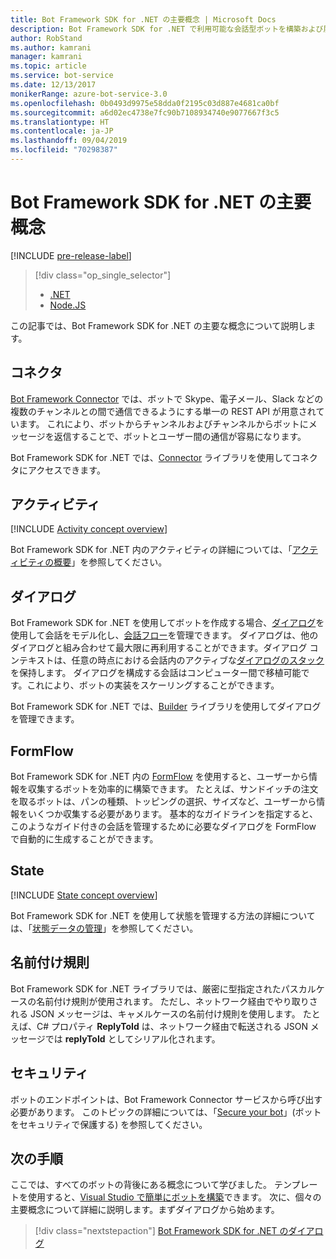 ```yaml
---
title: Bot Framework SDK for .NET の主要概念 | Microsoft Docs
description: Bot Framework SDK for .NET で利用可能な会話型ボットを構築および展開するための主要概念とツールについて説明します。
author: RobStand
ms.author: kamrani
manager: kamrani
ms.topic: article
ms.service: bot-service
ms.date: 12/13/2017
monikerRange: azure-bot-service-3.0
ms.openlocfilehash: 0b0493d9975e58dda0f2195c03d887e4681ca0bf
ms.sourcegitcommit: a6d02ec4738e7fc90b7108934740e9077667f3c5
ms.translationtype: HT
ms.contentlocale: ja-JP
ms.lasthandoff: 09/04/2019
ms.locfileid: "70298387"
---
```

# <a name="key-concepts-in-the-bot-framework-sdk-for-net"></a>Bot Framework SDK for .NET の主要概念

[!INCLUDE [pre-release-label](../includes/pre-release-label-v3.md)]

> [!div class="op_single_selector"]
> - [.NET](../dotnet/bot-builder-dotnet-concepts.md)
> - [Node.JS](../nodejs/bot-builder-nodejs-concepts.md)

この記事では、Bot Framework SDK for .NET の主要な概念について説明します。

## <a name="connector"></a>コネクタ

[Bot Framework Connector](bot-builder-dotnet-connector.md) では、ボットで Skype、電子メール、Slack などの複数のチャンネルとの間で通信できるようにする単一の REST API が用意されています。 これにより、ボットからチャンネルおよびチャンネルからボットにメッセージを返信することで、ボットとユーザー間の通信が容易になります。 

Bot Framework SDK for .NET では、[Connector][connectorLibrary] ライブラリを使用してコネクタにアクセスできます。 

## <a name="activity"></a>アクティビティ

[!INCLUDE [Activity concept overview](../includes/snippet-dotnet-concept-activity.md)]

Bot Framework SDK for .NET 内のアクティビティの詳細については、「[アクティビティの概要](bot-builder-dotnet-activities.md)」を参照してください。

## <a name="dialog"></a>ダイアログ

Bot Framework SDK for .NET を使用してボットを作成する場合、[ダイアログ](bot-builder-dotnet-dialogs.md)を使用して会話をモデル化し、[会話フロー](../bot-service-design-conversation-flow.md#dialog-stack)を管理できます。 ダイアログは、他のダイアログと組み合わせて最大限に再利用することができます。ダイアログ コンテキストは、任意の時点における会話内のアクティブな[ダイアログのスタック](../bot-service-design-conversation-flow.md)を保持します。 ダイアログを構成する会話はコンピューター間で移植可能です。これにより、ボットの実装をスケーリングすることができます。 

Bot Framework SDK for .NET では、[Builder][builderLibrary] ライブラリを使用してダイアログを管理できます。

## <a name="formflow"></a>FormFlow

Bot Framework SDK for .NET 内の [FormFlow](bot-builder-dotnet-formflow.md) を使用すると、ユーザーから情報を収集するボットを効率的に構築できます。 たとえば、サンドイッチの注文を取るボットは、パンの種類、トッピングの選択、サイズなど、ユーザーから情報をいくつか収集する必要があります。 基本的なガイドラインを指定すると、このようなガイド付きの会話を管理するために必要なダイアログを FormFlow で自動的に生成することができます。

## <a name="state"></a>State

[!INCLUDE [State concept overview](../includes/snippet-dotnet-concept-state.md)]

Bot Framework SDK for .NET を使用して状態を管理する方法の詳細については、「[状態データの管理](bot-builder-dotnet-state.md)」を参照してください。

## <a name="naming-conventions"></a>名前付け規則

Bot Framework SDK for .NET ライブラリでは、厳密に型指定されたパスカルケースの名前付け規則が使用されます。 ただし、ネットワーク経由でやり取りされる JSON メッセージは、キャメルケースの名前付け規則を使用します。 たとえば、C# プロパティ **ReplyToId** は、ネットワーク経由で転送される JSON メッセージでは **replyToId** としてシリアル化されます。

## <a name="security"></a>セキュリティ

ボットのエンドポイントは、Bot Framework Connector サービスから呼び出す必要があります。 このトピックの詳細については、「[Secure your bot](bot-builder-dotnet-security.md)」(ボットをセキュリティで保護する) を参照してください。

## <a name="next-steps"></a>次の手順

ここでは、すべてのボットの背後にある概念について学びました。 テンプレートを使用すると、[Visual Studio で簡単にボットを構築](bot-builder-dotnet-quickstart.md)できます。 次に、個々の主要概念について詳細に説明します。まずダイアログから始めます。

> [!div class="nextstepaction"]
> [Bot Framework SDK for .NET のダイアログ](bot-builder-dotnet-dialogs.md)

[connectorLibrary]: /dotnet/api/microsoft.bot.connector

[builderLibrary]: /dotnet/api/microsoft.bot.builder.dialogs
